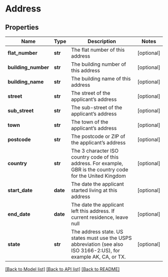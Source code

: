 # Address

## Properties
Name | Type | Description | Notes
------------ | ------------- | ------------- | -------------
**flat_number** | **str** | The flat number of this address | [optional] 
**building_number** | **str** | The building number of this address | [optional] 
**building_name** | **str** | The building name of this address | [optional] 
**street** | **str** | The street of the applicant’s address | [optional] 
**sub_street** | **str** | The sub-street of the applicant’s address | [optional] 
**town** | **str** | The town of the applicant’s address | [optional] 
**postcode** | **str** | The postcode or ZIP of the applicant’s address | [optional] 
**country** | **str** | The 3 character ISO country code of this address. For example, GBR is the country code for the United Kingdom | [optional] 
**start_date** | **date** | The date the applicant started living at this address | [optional] 
**end_date** | **date** | The date the applicant left this address. If current residence, leave null | [optional] 
**state** | **str** | The address state. US states must use the USPS abbreviation (see also ISO 3166-2:US), for example AK, CA, or TX. | [optional] 

[[Back to Model list]](../README.md#documentation-for-models) [[Back to API list]](../README.md#documentation-for-api-endpoints) [[Back to README]](../README.md)


